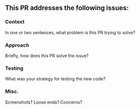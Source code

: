 ## This PR addresses the following issues: 


### Context

In one or two sentences, what problem is this PR trying to solve?

### Approach

Briefly, how does this PR solve the issue?

### Testing

What was your strategy for testing the new code?

### Misc.

Screenshots? Loose ends? Concerns?
